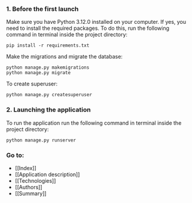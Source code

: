 ### 1. Before the first launch  
  
Make sure you have Python 3.12.0 installed on your computer. If yes, you need to install the required packages. To do this, run the following command in terminal inside the project directory:  
```commandline  
pip install -r requirements.txt  
```  
  
Make the migrations and migrate the database:  
```commandline  
python manage.py makemigrations  
python manage.py migrate  
```  
To create superuser:   
```commandline  
python manage.py createsuperuser  
```  
  
### 2. Launching the application  
  
To run the application run the following command in terminal inside the project directory:  
```commandline  
python manage.py runserver  
```

### Go to:
- [[Index]]
- [[Application description]]
- [[Technologies]]
- [[Authors]]
- [[Summary]]
